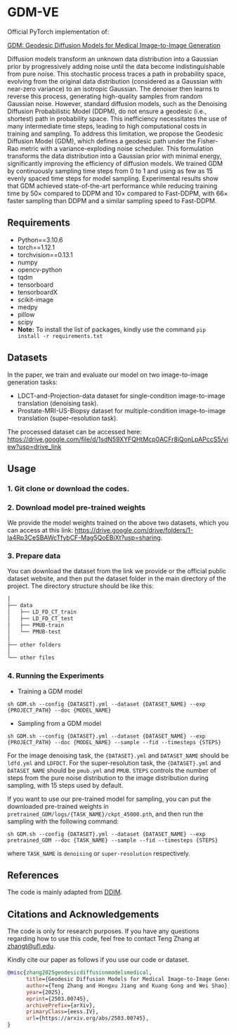 # GDM-VE
Official PyTorch implementation of: 

[GDM: Geodesic Diffusion Models for Medical Image-to-Image Generation](https://arxiv.org/abs/2503.00745)

Diffusion models transform an unknown data distribution into a Gaussian prior by progressively adding noise until the data become indistinguishable from pure noise. This stochastic process traces a path in probability space, evolving from the original data distribution (considered as a Gaussian with near-zero variance) to an isotropic Gaussian. The denoiser then learns to reverse this process, generating high-quality samples from random Gaussian noise. However, standard diffusion models, such as the Denoising Diffusion Probabilistic Model (DDPM), do not ensure a geodesic (i.e., shortest) path in probability space. This inefficiency necessitates the use of many intermediate time steps, leading to high computational costs in training and sampling. To address this limitation, we propose the Geodesic Diffusion Model (GDM), which defines a geodesic path under the Fisher-Rao metric with a variance-exploding noise scheduler. This formulation transforms the data distribution into a Gaussian prior with minimal energy, significantly improving the efficiency of diffusion models. We trained GDM by continuously sampling time steps from 0 to 1 and using as few as 15 evenly spaced time steps for model sampling. Experimental results show that GDM achieved state-of-the-art performance while reducing training time by 50× compared to DDPM and 10× compared to Fast-DDPM, with 66× faster sampling than DDPM and a similar sampling speed to Fast-DDPM.


## Requirements
* Python==3.10.6
* torch==1.12.1
* torchvision==0.13.1
* numpy 
* opencv-python
* tqdm
* tensorboard
* tensorboardX
* scikit-image
* medpy
* pillow
* scipy
* **Note:** To install the list of packages, kindly use the command `pip install -r requirements.txt`


## Datasets
In the paper, we train and evaluate our model on two image-to-image generation tasks:

* LDCT-and-Projection-data dataset for single-condition image-to-image translation (denoising task).
* Prostate-MRI-US-Biopsy dataset for multiple-condition image-to-image translation (super-resolution task).

The processed dataset can be accessed here: https://drive.google.com/file/d/1sdN59XYFQHtMcp0ACFr8iQonLpAPccS5/view?usp=drive_link


## Usage
### 1. Git clone or download the codes.

### 2. Download model pre-trained weights
We provide the model weights trained on the above two datasets, which you can access at this link: https://drive.google.com/drive/folders/1-la4Rp3CeSBAWcTfybCF-Mag5QoEBiXt?usp=sharing.

### 3. Prepare data
You can download the dataset from the link we provide or the official public dataset website, and then put the dataset folder in the main directory of the project. The directory structure should be like this:

```bash
│
├── data
│	├── LD_FD_CT_train
│	├── LD_FD_CT_test
│	├── PMUB-train
│	└── PMUB-test
│
├── other folders
│
└── other files
```


### 4. Running the Experiments
* Training a GDM model

```
sh GDM.sh --config {DATASET}.yml --dataset {DATASET_NAME} --exp {PROJECT_PATH} --doc {MODEL_NAME}
```

* Sampling from a GDM model

```
sh GDM.sh --config {DATASET}.yml --dataset {DATASET_NAME} --exp {PROJECT_PATH} --doc {MODEL_NAME} --sample --fid --timesteps {STEPS}
```

For the image denoising task, the `{DATASET}.yml` and `DATASET_NAME` should be `ldfd.yml` and `LDFDCT`. For the super-resolution task, the `{DATASET}.yml` and `DATASET_NAME` should be `pmub.yml` and `PMUB`. `STEPS` controls the number of steps from the pure noise distribution to the image distribution during sampling, with 15 steps used by default.

If you want to use our pre-trained model for sampling, you can put the downloaded pre-trained weights in `pretrained_GDM/logs/{TASK_NAME}/ckpt_45000.pth`, and then run the sampling with the following command:

```
sh GDM.sh --config {DATASET}.yml --dataset {DATASET_NAME} --exp pretrained_GDM --doc {TASK_NAME} --sample --fid --timesteps {STEPS}
```

where `TASK_NAME` is `denoising` or `super-resolution` respectively.


## References
The code is mainly adapted from [DDIM](https://github.com/ermongroup/ddim).


## Citations and Acknowledgements
The code is only for research purposes. If you have any questions regarding how to use this code, feel free to contact Teng Zhang at zhangt@ufl.edu.

Kindly cite our paper as follows if you use our code or dataset.

```bibtex
@misc{zhang2025geodesicdiffusionmodelsmedical,
      title={Geodesic Diffusion Models for Medical Image-to-Image Generation}, 
      author={Teng Zhang and Hongxu Jiang and Kuang Gong and Wei Shao},
      year={2025},
      eprint={2503.00745},
      archivePrefix={arXiv},
      primaryClass={eess.IV},
      url={https://arxiv.org/abs/2503.00745}, 
}
```

